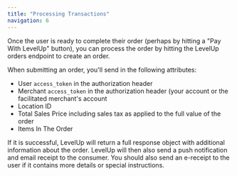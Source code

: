 ```yaml
---
title: "Processing Transactions"
navigation: 6
---
```


Once the user is ready to complete their order (perhaps by hitting a "Pay With LevelUp" button), you can process the order by hitting the LevelUp orders endpoint to create an order.

When submitting an order, you'll send in the following attributes:

- User `access_token` in the authorization header
- Merchant `access_token` in the authorization header (your account or the facilitated merchant's account
- Location ID
- Total Sales Price including sales tax as applied to the full value of the order
- Items In The Order

If it is successful, LevelUp will return a full response object with additional information about the order. LevelUp will then also send a push notification and email receipt to the consumer. You should also send an e-receipt to the user if it contains more details or special instructions.
